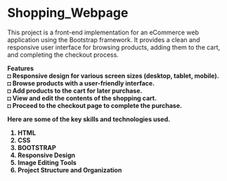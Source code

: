 # Shopping_Webpage

This project is a front-end implementation for an eCommerce web application using the Bootstrap framework. It provides a clean and responsive user interface for browsing products, adding them to the cart, and completing the checkout process.

<b>Features <br>
◘ Responsive design for various screen sizes (desktop, tablet, mobile).<br>
◘ Browse products with a user-friendly interface.<br>
◘ Add products to the cart for later purchase.<br>
◘ View and edit the contents of the shopping cart.<br>
◘ Proceed to the checkout page to complete the purchase.<br>

Here are some of the key skills and technologies used.

1. HTML
2. CSS
3. BOOTSTRAP
4. Responsive Design
5. Image Editing Tools
6. Project Structure and Organization
